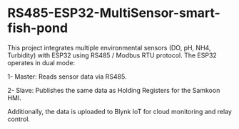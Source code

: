 # RS485-ESP32-MultiSensor-smart-fish-pond
This project integrates multiple environmental sensors (DO, pH, NH4, Turbidity) with ESP32 using RS485 / Modbus RTU protocol.
The ESP32 operates in dual mode:

1- Master: Reads sensor data via RS485.

2- Slave: Publishes the same data as Holding Registers for the Samkoon HMI.

Additionally, the data is uploaded to Blynk IoT for cloud monitoring and relay control.
